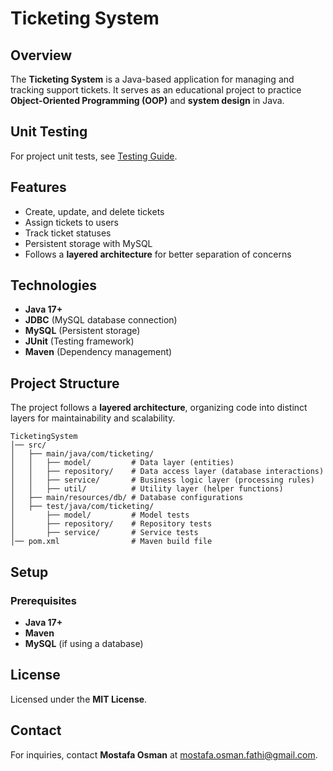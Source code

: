 # Ticketing System

## Overview

The **Ticketing System** is a Java-based application for managing and tracking support tickets. It serves as an educational project to practice **Object-Oriented Programming (OOP)** and **system design** in Java.

## Unit Testing

For project unit tests, see [Testing Guide](/TicketingSystem/src/test/java/com/ticketing/README.md).

## Features

- Create, update, and delete tickets
- Assign tickets to users
- Track ticket statuses
- Persistent storage with MySQL
- Follows a **layered architecture** for better separation of concerns

## Technologies

- **Java 17+**
- **JDBC** (MySQL database connection)
- **MySQL** (Persistent storage)
- **JUnit** (Testing framework)
- **Maven** (Dependency management)

## Project Structure

The project follows a **layered architecture**, organizing code into distinct layers for maintainability and scalability.

```
TicketingSystem
│── src/
│   ├── main/java/com/ticketing/
│   │   ├── model/         # Data layer (entities)
│   │   ├── repository/    # Data access layer (database interactions)
│   │   ├── service/       # Business logic layer (processing rules)
│   │   ├── util/          # Utility layer (helper functions)
│   ├── main/resources/db/ # Database configurations
│   ├── test/java/com/ticketing/
│       ├── model/         # Model tests
│       ├── repository/    # Repository tests
│       ├── service/       # Service tests
│── pom.xml                # Maven build file
```

## Setup

### Prerequisites

- **Java 17+**
- **Maven**
- **MySQL** (if using a database)

## License

Licensed under the **MIT License**.

## Contact

For inquiries, contact **Mostafa Osman** at [mostafa.osman.fathi@gmail.com](mailto:mostafa.osman.fathi@gmail.com).  

